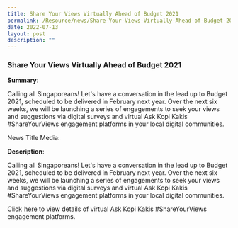 ```yaml
---
title: Share Your Views Virtually Ahead of Budget 2021
permalink: /Resource/news/Share-Your-Views-Virtually-Ahead-of-Budget-2021
date: 2022-07-13
layout: post
description: ""
---
```

### Share Your Views Virtually Ahead of Budget 2021


**Summary**: 

Calling all Singaporeans! Let's have a conversation in the lead up to Budget 2021, scheduled to be delivered in February next year. Over the next six weeks, we will be launching a series of engagements to seek your views and suggestions via digital surveys and virtual Ask Kopi Kakis #ShareYourViews engagement platforms in your local digital communities. 

News Title Media: 

 

**Description**: 

Calling all Singaporeans! Let's have a conversation in the lead up to Budget 2021, scheduled to be delivered in February next year. Over the next six weeks, we will be launching a series of engagements to seek your views and suggestions via digital surveys and virtual Ask Kopi Kakis #ShareYourViews engagement platforms in your local digital communities. 

 

Click  [here](/files/NewsRoom/Share-Your-Views-Virtually-Ahead-of-Budget-2021.pdf) to view details of virtual Ask Kopi Kakis #ShareYourViews engagement platforms.